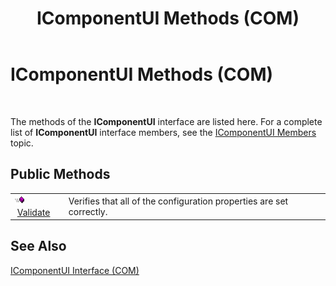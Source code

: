 ﻿---
title: IComponentUI Methods (COM)
TOCTitle: IComponentUI Methods (COM)
ms:assetid: 2a7803a3-2929-4ba0-90b9-e296a70d7a24
ms:mtpsurl: https://msdn.microsoft.com/en-us/library/Aa559335(v=BTS.80)
ms:contentKeyID: 51526932
ms.date: 08/30/2017
mtps_version: v=BTS.80
---

# IComponentUI Methods (COM)

 

The methods of the **IComponentUI** interface are listed here. For a complete list of **IComponentUI** interface members, see the [IComponentUI Members](icomponentui-members-com.md) topic.

## Public Methods

<table>
<tbody>
<tr class="odd">
<td><img src="images/Aa562050.7398304a-180c-45ff-98a9-894581a54aa5(BTS.80).jpeg" /> <a href="icomponentui-validate-method-com.md">Validate</a></td>
<td>Verifies that all of the configuration properties are set correctly.</td>
</tr>
</tbody>
</table>


## See Also

[IComponentUI Interface (COM)](icomponentui-interface-com.md)

